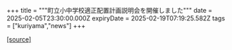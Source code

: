 +++
title = """町立小中学校適正配置計画説明会を開催しました"""
date = 2025-02-05T23:30:00.000Z
expiryDate = 2025-02-19T07:19:25.582Z
tags = ["kuriyama","news"]
+++


[[source]](https://www.town.kuriyama.hokkaido.jp/site/mirai/30113.html)

